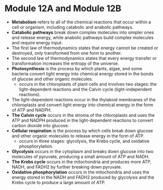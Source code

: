 # Module 12A and Module 12B
* **Metabolism** refers to all of the chemical reactions that occur within a cell or organism, including catabolic and anabolic pathways.
* **Catabolic pathways** break down complex molecules into simpler ones and release energy, while anabolic pathways build complex molecules and require energy input.
* The first law of thermodynamics states that energy cannot be created or destroyed, only transformed from one form to another.
* The second law of thermodynamics states that every energy transfer or transformation increases the entropy of the universe.
* **Photosynthesis** is the process by which plants, algae, and some bacteria convert light energy into chemical energy stored in the bonds of glucose and other organic molecules.
  * occurs in the chloroplasts of plant cells and involves two stages: the light-dependent reactions and the Calvin cycle (light-independent reactions).
* The light-dependent reactions occur in the thylakoid membranes of the chloroplasts and convert light energy into chemical energy in the form of ATP and NADPH.
* **The Calvin cycle** occurs in the stroma of the chloroplasts and uses the ATP and NADPH produced in the light-dependent reactions to convert carbon dioxide into glucose.
* **Cellular respiration** is the process by which cells break down glucose and other organic molecules to release energy in the form of ATP.
  * occurs in three stages: glycolysis, the Krebs cycle, and oxidative phosphorylation.
* **Glycolysis** occurs in the cytoplasm and breaks down glucose into two molecules of pyruvate, producing a small amount of ATP and NADH.
* **The Krebs cycle** occurs in the mitochondria and produces more ATP, NADH, and FADH2 by further breaking down pyruvate.
* **Oxidative phosphorylation** occurs in the mitochondria and uses the energy stored in the NADH and FADH2 produced by glycolysis and the Krebs cycle to produce a large amount of ATP.
